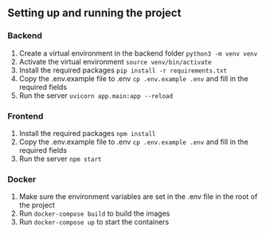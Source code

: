 ## Setting up and running the project
### Backend
1. Create a virtual environment in the backend folder ```python3 -m venv venv```
2. Activate the virtual environment ```source venv/bin/activate```
3. Install the required packages ```pip install -r requirements.txt```
4. Copy the .env.example file to .env ```cp .env.example .env``` and fill in the required fields
5. Run the server ```uvicorn app.main:app --reload``` 

### Frontend
1. Install the required packages ```npm install```
2. Copy the .env.example file to .env ```cp .env.example .env``` and fill in the required fields
3. Run the server ```npm start```

### Docker 
1. Make sure the environment variables are set in the .env file in the root of the project
2. Run ```docker-compose build``` to build the images
3. Run ```docker-compose up``` to start the containers